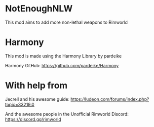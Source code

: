 # NotEnoughNLW

This mod aims to add more non-lethal weapons to Rimworld

# Harmony
This mod is made using the Harmony Library by pardeike

Harmony GitHub: https://github.com/pardeike/Harmony

# With help from

Jecrell and his awesome guide: https://ludeon.com/forums/index.php?topic=33219.0

And the awesome people in the Unofficial Rimworld Discord: https://discord.gg/rimworld
